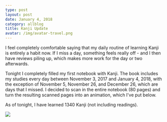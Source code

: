 ```yaml
---
type: post
layout: post
date: January 4, 2018
category: allblog
title: Kanji Update
avatar: /img/avatar-travel.png
---
```


I feel completely comfortable saying that my daily routine of learning Kanji is entirely a habit now. If I miss a day, something feels really off - and I then have reviews piling up, which makes more work for the day or two afterwards.

Tonight I completely filled my first notebook with Kanji. The book includes my studies every day between November 3, 2017 and January 4, 2018, with the exception of November 5, November 26, and December 26, which are days that I missed. I decided to scan in the entire notebook (80 pages) and turn the resulting scanned pages into an animation, which I've put below.

As of tonight, I have learned 1340 Kanji (not including readings).

<img src="{{ '/img/kanji-nov-to-jan.gif' }}"/>
